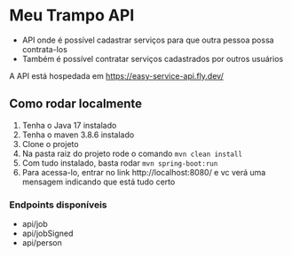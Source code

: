 # Meu Trampo API

- API onde é possível cadastrar serviços para que outra pessoa possa contrata-los
- Também é possível contratar serviços cadastrados por outros usuários

A API está hospedada em https://easy-service-api.fly.dev/

## Como rodar localmente

1. Tenha o Java 17 instalado
2. Tenha o maven 3.8.6 instalado
3. Clone o projeto
4. Na pasta raiz do projeto rode o comando `mvn clean install`
5. Com tudo instalado, basta rodar `mvn spring-boot:run`
6. Para acessa-lo, entrar no link http://localhost:8080/ e vc verá uma mensagem indicando que está tudo certo

### Endpoints disponíveis

- api/job
- api/jobSigned
- api/person
